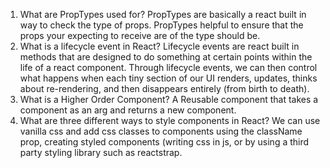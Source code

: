 1. What are PropTypes used for? PropTypes are basically a react built in way to check the type of props. PropTypes helpful to ensure that the props your expecting to receive are of the type should be.
2. What is a lifecycle event in React? Lifecycle events are react built in methods that are designed to do something at certain points within the life of a react component. Through lifecycle events, we can then control what happens when each tiny section of our UI renders, updates, thinks about re-rendering, and then disappears entirely (from birth to death).
3. What is a Higher Order Component? A Reusable component that takes a component as an arg and returns a new component.
4. What are three different ways to style components in React? We can use vanilla css and add css classes to components using the className prop, creating styled components (writing css in js, or by using a third party styling library such as reactstrap. 
